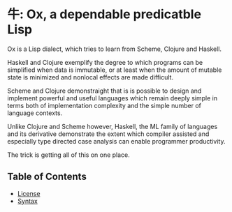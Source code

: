 # 牛: Ox, a dependable predicatble Lisp

Ox is a Lisp dialect, which tries to learn from Scheme, Clojure and
Haskell.

Haskell and Clojure exemplify the degree to which programs can be
simplified when data is immutable, or at least when the amount of
mutable state is minimized and nonlocal effects are made difficult.

Scheme and Clojure demonstraight that is is possible to design and
implement powerful and useful languages which remain deeply simple in
terms both of implementation complexity and the simple number of
language contexts.

Unlike Clojure and Scheme however, Haskell, the ML family of languages
and its derivative demonstrate the extent which compiler assisted and
especially type directed case analysis can enable programmer
productivity.

The trick is getting all of this on one place.

## Table of Contents

 - [License](./license.md)
 - [Syntax](./syntax.md)
